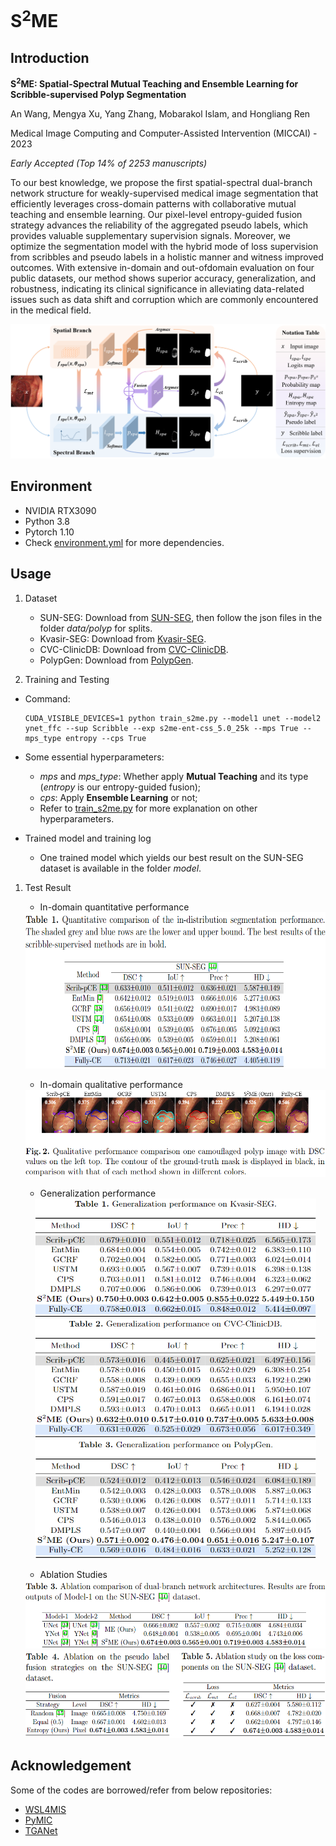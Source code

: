 # S<sup>2</sup>ME

## Introduction

**S<sup>2</sup>ME: Spatial-Spectral Mutual Teaching and Ensemble Learning for Scribble-supervised Polyp Segmentation**

An Wang, Mengya Xu, Yang Zhang, Mobarakol Islam, and Hongliang Ren

Medical Image Computing and Computer-Assisted Intervention (MICCAI) - 2023 

*Early Accepted (Top 14% of 2253 manuscripts)*

To our best knowledge, we propose the first spatial-spectral dual-branch network structure for weakly-supervised medical image segmentation that efficiently leverages cross-domain patterns with collaborative mutual teaching and ensemble learning. Our pixel-level entropy-guided fusion strategy advances the reliability of the aggregated pseudo labels, which provides valuable supplementary supervision signals. Moreover, we optimize the segmentation model with the hybrid mode of loss supervision from scribbles and pseudo labels in a holistic manner and witness improved outcomes. With extensive in-domain and out-ofdomain evaluation on four public datasets, our method shows superior accuracy, generalization, and robustness, indicating its clinical significance in alleviating data-related issues such as data shift and corruption which are commonly encountered in the medical field. 

![s2me](Image/s2me.png?raw=true "s2me")

## Environment
- NVIDIA RTX3090
- Python 3.8
- Pytorch 1.10
- Check [environment.yml](code/environment.yml) for more dependencies.

## Usage
1. Dataset
    - SUN-SEG: Download from [SUN-SEG](https://github.com/GewelsJI/VPS), then follow the json files in the folder _data/polyp_ for splits. 
    - Kvasir-SEG: Download from [Kvasir-SEG](https://datasets.simula.no/kvasir-seg/).
    - CVC-ClinicDB: Download from [CVC-ClinicDB](https://www.kaggle.com/datasets/balraj98/cvcclinicdb).
    - PolypGen: Download from [PolypGen](https://www.synapse.org/#!Synapse:syn26376615/wiki/613312).

2. Training and Testing
 
- Command:
  
    ```
    CUDA_VISIBLE_DEVICES=1 python train_s2me.py --model1 unet --model2 ynet_ffc --sup Scribble --exp s2me-ent-css_5.0_25k --mps True --mps_type entropy --cps True
    ```
- Some essential hyperparameters:
  
    - *mps* and *mps_type*: Whether apply **Mutual Teaching** and its type (*entropy* is our entropy-guided fusion);
    - *cps*: Apply **Ensemble Learning** or not;
    - Refer to [train_s2me.py](code/train_s2me.py) for more explanation on other hyperparameters.

- Trained model and training log
    - One trained model which yields our best result on the SUN-SEG dataset is available in the folder *model*.


1. Test Result

    - In-domain quantitative performance
    <div align=center>
    <img src=Image/Table1.png width=600 height=250>
    <div align=left>

    - In-domain qualitative performance
    <div align=center>
    <img src=Image/Fig2.png width=500 height=140>
    <div align=left>

    - Generalization performance
    <div align=center>
    <img src=Image/TableGen1.png width=450 height=190>
    <div align=left>

    <div align=center>
    <img src=Image/TableGen2.png width=450 height=190>
    <div align=left>

    <div align=center>
    <img src=Image/TableGen3.png width=450 height=190>
    <div align=left>

    - Ablation Studies
    <div align=center>
    <img src=Image/Table3.png width=550 height=110>
    <div align=left>

    <div align=center>
    <img src=Image/Table45.png width=550 height=140>
    <div align=left>

## Acknowledgement
Some of the codes are borrowed/refer from below repositories:
- [WSL4MIS](https://github.com/HiLab-git/WSL4MIS)
- [PyMIC](https://github.com/HiLab-git/PyMIC)
- [TGANet](https://github.com/nikhilroxtomar/TGANet)

